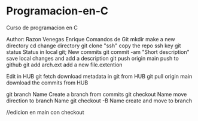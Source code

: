 # Programacion-en-C
Curso de programacion en C

Author: Razon Venegas Enrique
Comandos de Git
mkdir make a new directory
cd change directory
git clone "ssh" copy the repo ssh key 
git status Status in local git; New commits
git commit -am "Short description" save local changes and add a description
git push origin main push to github
git add arch.ext add a new file.extention

Edit in HUB
git fetch download metadata in git from HUB
git pull origin main download the commits from HUB

git branch Name Create a branch from commits
git checkout Name move direction to branch Name
git checkout -B Name create and move to branch

//edicion en main con checkout